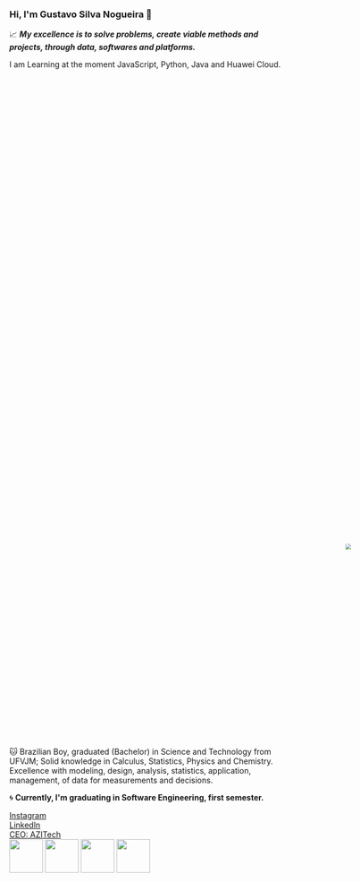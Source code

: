 ### Hi, I'm Gustavo Silva Nogueira 👋

:chart_with_upwards_trend: ***My excellence is to solve problems, create viable methods and projects, through data, softwares and platforms.***

I am Learning at the moment JavaScript, Python, Java and Huawei Cloud.

<div class="yKRQTQ"><div class="DT3cqg" style="width: 1050px; height: 591.585px;"><div class="LpmlDw" style="transform: scale(0.640244);"><div class="RpZ9dQ" lang="pt-BR" style="width: 1640px; height: 924px;"><div class="vkewZQ"><div class="X0udsg"><div class="tOQZbg" style="background-color: rgb(255, 255, 255);"></div></div></div><div style="position: right; top: 92.4px; left: 92.4px; width: 1455.2px; height: 739.2px;"></div><div class="aP0iDg _8wgmBA" style="width: 350.035px; height: 315.134px; transform: translate(644.983px, 304.433px);"><div class="LnihSA"><div class="X0udsg"><div class="OQp0jg"><div class="xcfBCw J6cDAg"><div class="DvXlvQ" style="width: 350.035px; height: 315.134px; transform: translate(0px, 0px) rotate(0deg);"><div class="jXCxjw"><img class="paNqSg" crossorigin="anonymous" src="https://video-public.canva.com/VAEYaj-XG5A/v/e1c3612cb8.gif" draggable="false"></div></div></div></div></div></div></div></div></div></div><div class="Mckcdw _33eSpQ" style="width: 1050px; height: 591.585px; margin: 0px;"></div></div>


:cat: Brazilian Boy, graduated (Bachelor) in Science and Technology from UFVJM; Solid knowledge in Calculus, Statistics, Physics and Chemistry. Excellence with modeling, design, analysis, statistics, application, management, of data for measurements and decisions. 

:cyclone: **Currently, I'm graduating in Software Engineering, first semester.**

<html>
  <head>
  </head>
<div id="widget ">
  <div class="btn-o bg" data-scribe="component:button" style="width: 100%;"><a href="https://www.instagram.com/gussnogue/" class="btn" id="b"><i class="fa fa-instagram ft14"></i><span class="label" id="l">Instagram</span></a></div>
</div>
  
 <html>
  <head>
  </head>
<div id="widget ">
  <div class="btn-o bg" data-scribe="component:button" style="width: 100%;"><a href="https://www.linkedin.com/in/gustavo-silva-nogueira-6077401b9/" class="btn" id="b"><i class="fa fa-linkedln ft14"></i><span class="label" id="l">Linkedln</span></a></div>
</div> 
   
<html>
  <head>
  </head>
<div id="widget ">
  <div class="btn-o bg" data-scribe="component:button" style="width: 100%;"><a href="https://www.instagram.com/azi.tech/" class="btn" id="b"><i class="fa fa-AZITech ft14"></i><span class="label" id="l">CEO: AZITech</span></a></div>
</div> 

<div>
  <img src="https://cdn.jsdelivr.net/gh/devicons/devicon/icons/python/python-original-wordmark.svg"align="center" heigth="50" width="60" />
  <img src="https://cdn.jsdelivr.net/gh/devicons/devicon/icons/javascript/javascript-original.svg"align="center" heigth="50" width="60" />
  <img src="https://cdn.jsdelivr.net/gh/devicons/devicon/icons/csharp/csharp-original.svg"align="center" heigth="50" width="60" />
  <img src="https://cdn.jsdelivr.net/gh/devicons/devicon/icons/html5/html5-original-wordmark.svg"align="center" heigth="50" width="60" />
    </div>
